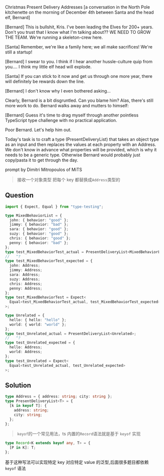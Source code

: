 Christmas Present Delivery Addresses
[a conversation in the North Pole kitchenette on the morning of December 4th between Santa and the head elf, Bernard]

[Bernard] This is bullshit, Kris. I've been leading the Elves for 200+ years. Don't you trust that I know what I'm talking about?? WE NEED TO GROW THE TEAM. We're running a skeleton-crew here.

[Santa] Remember, we're like a family here; we all make sacrifices! We're still a startup!

[Bernard] I swear to you. I think if I hear another hussle-culture quip from you.... I think my little elf head will explode.

[Santa] If you can stick to it now and get us through one more year, there will definitely be rewards down the line.

[Bernard] I don't know why I even bothered asking...

Clearly, Bernard is a bit disgruntled. Can you blame him? Alas, there's still more work to do. Bernard walks away and mutters to himself:

[Bernard] Guess it's time to drag myself through another pointless TypeScript type challenge with no practical application.

Poor Bernard. Let's help him out.

Today's task is to craft a type (PresentDeliveryList) that takes an object type as an input and then replaces the values at each property with an Address. We don't know in advance what properties will be provided, which is why it needs to be a generic type. Otherwise Bernard would probably just copy/pasta it to get through the day.

prompt by Dimitri Mitropoulos of MiTS

> 接收一个对象类型 把每个 key 都替换成`Address`类型的

## Question

```ts
import { Expect, Equal } from "type-testing";

type MixedBehaviorList = {
  john: { behavior: "good" };
  jimmy: { behavior: "bad" };
  sara: { behavior: "good" };
  suzy: { behavior: "good" };
  chris: { behavior: "good" };
  penny: { behavior: "bad" };
};
type test_MixedBehaviorTest_actual = PresentDeliveryList<MixedBehaviorList>;
//   ^?
type test_MixedBehaviorTest_expected = {
  john: Address;
  jimmy: Address;
  sara: Address;
  suzy: Address;
  chris: Address;
  penny: Address;
};
type test_MixedBehaviorTest = Expect<
  Equal<test_MixedBehaviorTest_actual, test_MixedBehaviorTest_expected>
>;

type Unrelated = {
  hello: { hello: "hello" };
  world: { world: "world" };
};
type test_Unrelated_actual = PresentDeliveryList<Unrelated>;
//   ^?
type test_Unrelated_expected = {
  hello: Address;
  world: Address;
};
type test_Unrelated = Expect<
  Equal<test_Unrelated_actual, test_Unrelated_expected>
>;
```

## Solution

```ts
type Address = { address: string; city: string };
type PresentDeliveryList<T> = {
  [k in keyof T]: {
    address: string;
    city: string;
  };
};
```

> `keyof`的一个常见用法，ts 内置的`Record`语法就是基于 `keyof` 实现

```ts
type Record<K extends keyof any, T> = {
  [P in K]: T;
};
```

基于这种写法可以实现特定 key 对应特定 value 的泛型,后面很多题目都依赖 `keyof` 语法
